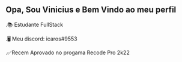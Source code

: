 ## Opa, Sou Vinicius e  Bem Vindo ao meu perfil


.📚 Estudante  FullStack

.🖥 Meu discord: icaros#9553

.✅Recem Aprovado no progama Recode Pro 2k22

